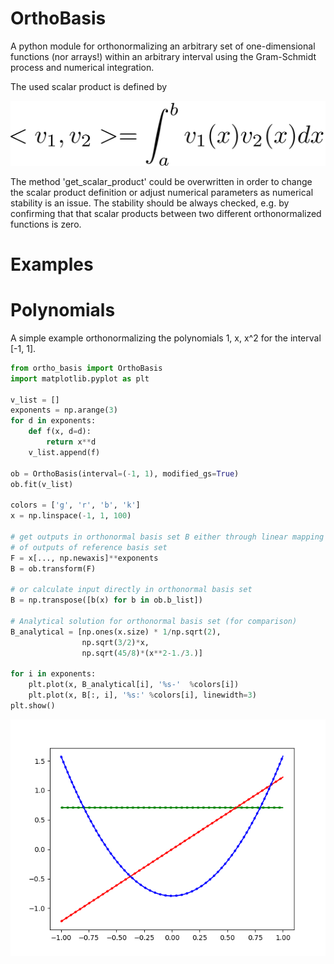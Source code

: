 # OrthoBasis
A python module for orthonormalizing an arbitrary set of one-dimensional functions (nor arrays!) within an arbitrary interval using the Gram-Schmidt process and numerical integration.

The used scalar product is defined by

![alt text](https://github.com/ahmetcik/OrthoBasis/blob/master/docs/Scalar_product.png)

The method 'get_scalar_product' could be overwritten in order to
change the scalar product definition or adjust numerical parameters
as numerical stability is an issue. 
The stability should be always checked, e.g. by confirming that that scalar products 
between two different orthonormalized functions is zero.

# Examples

# Polynomials
A simple example orthonormalizing the polynomials 1, x, x^2 for the interval [-1, 1].

```py
from ortho_basis import OrthoBasis
import matplotlib.pyplot as plt

v_list = []
exponents = np.arange(3)
for d in exponents: 
    def f(x, d=d):
        return x**d
    v_list.append(f)

ob = OrthoBasis(interval=(-1, 1), modified_gs=True) 
ob.fit(v_list)

colors = ['g', 'r', 'b', 'k']
x = np.linspace(-1, 1, 100)

# get outputs in orthonormal basis set B either through linear mapping
# of outputs of reference basis set
F = x[..., np.newaxis]**exponents
B = ob.transform(F)

# or calculate input directly in orthonormal basis set
B = np.transpose([b(x) for b in ob.b_list])

# Analytical solution for orthonormal basis set (for comparison)
B_analytical = [np.ones(x.size) * 1/np.sqrt(2),
                np.sqrt(3/2)*x,
                np.sqrt(45/8)*(x**2-1./3.)]

for i in exponents:
    plt.plot(x, B_analytical[i], '%s-'  %colors[i])
    plt.plot(x, B[:, i], '%s:' %colors[i], linewidth=3)
plt.show()

```

![alt text](https://github.com/ahmetcik/OrthoBasis/blob/master/docs/Polynomials.png)










